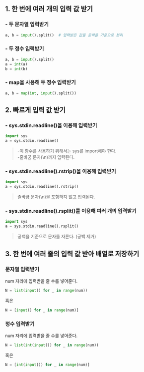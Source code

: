 ## 1. 한 번에 여러 개의 입력 값 받기
### - 두 문자열 입력받기
```python
a, b = input().split()  # 입력받은 값을 공백을 기준으로 분리
```
### - 두 정수 입력받기
```python
a, b = input().split()
a = int(a)
b = int(b)
```
### - map을 사용해 두 정수 입력받기
```python
a, b = map(int, input().split())
```

## 2. 빠르게 입력 값 받기
### - sys.stdin.readline()을 이용해 입력받기
```python
import sys
a = sys.stdin.readline()
```
> -이 함수를 사용하기 위해서는 sys를 import해야 한다.<br>
> -줄바꿈 문자(\n)까지 입력된다.
### - sys.stdin.readline().rstrip()을 이용해 입력받기
```python
import sys
a = sys.stdin.readline().rstrip()
```
> 줄바끔 문자(\n)을 포함하지 않고 입력된다.
### - sys.stdin.readline().rsplit()를 이용해 여러 개의 입력받기
```python
import sys
a = sys.stdin.readline().rsplit()
```
> 공백을 기준으로 문자를 자른다. (공백 제거)

## 3. 한 번에 여러 줄의 입력 값 받아 배열로 저장하기
### 문자열 입력받기
num 자리에 입력받을 줄 수를 넣어준다.
```python
N = list(input() for _ in range(num))
```
혹은
```python
N = [input() for _ in range(num)]
```
### 정수 입력받기
num 자리에 입력받을 줄 수를 넣어준다.
```python
N = list(int(input()) for _ in range(num))
```
혹은
```python
N = [int(input()) for _ in range(num)]
```